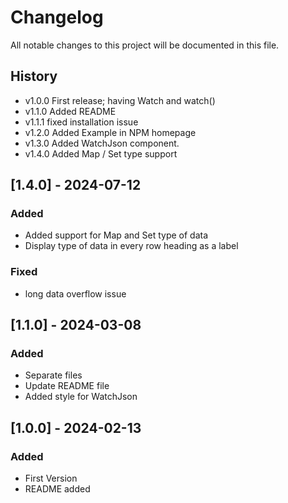 # Changelog

All notable changes to this project will be documented in this file.

## History

- v1.0.0 First release; having Watch and watch()
- v1.1.0 Added README
- v1.1.1 fixed installation issue
- v1.2.0 Added Example in NPM homepage
- v1.3.0 Added WatchJson component.
- v1.4.0 Added Map / Set type support

## [1.4.0] - 2024-07-12

### Added

- Added support for Map and Set type of data
- Display type of data in every row heading as a label

### Fixed

- long data overflow issue

## [1.1.0] - 2024-03-08

### Added

- Separate files
- Update README file
- Added style for WatchJson

## [1.0.0] - 2024-02-13

### Added

- First Version
- README added
